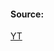 #### Source:
[YT](https://www.youtube.com/watch?v=7Z5gQSn4O3o&list=PLXj4XH7LcRfDrdQuJTHIPmKMpa7eYVaPm&index=40)


